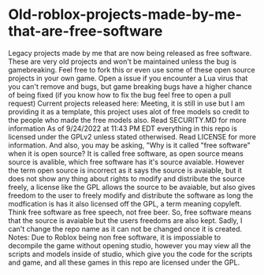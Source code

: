 # Old-roblox-projects-made-by-me-that-are-free-software
Legacy projects made by me that are now being released as free software.
These are very old projects and won't be maintained unless the bug is gamebreaking.
Feel free to fork this or even use some of these open source projects in your own game.
Open a issue if you encounter a Lua virus that you can't remove and bugs, but game breaking bugs have a higher chance of being fixed (if you know how to fix the bug feel free to open a pull request)
Current projects released here:
Meeting, it is still in use but I am providing it as a template, this project uses alot of free models so credit to the people who made the free models also.
Read SECURITY.MD for more information
As of 9/24/2022 at 11:43 PM EDT everything in this repo is licensed under the GPLv2 unless stated otherwised. Read LICENSE for more information.
And also, you may be asking, "Why is it called "free software" when it is open source?
It is called free software, as open source means source is avalible, which free software has it's source avaiable. However the term open source is incorrect as it says the source is avaiable, but it does not show any thing about rights to modify and distribute the source freely, a license like the GPL allows the source to be avaiable, but also gives freedom to the user to freely modify and distribute the software as long the modfication is has it also licensed off the GPL, a term meaning copyleft.
Think free software as free speech, not free beer.
So, free software means that the source is avaiable but the users freedoms are also kept.
Sadly, I can't change the repo name as it can not be changed once it is created.
Notes:
Due to Roblox being non free software, it is impossiable to decompile the game without opening studio, however you may view all the scripts and models inside of studio, which give you the code for the scripts and game, and all these games in this repo are licensed under the GPL.
